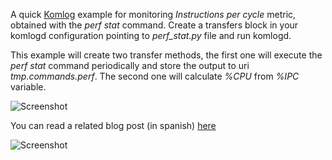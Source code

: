 A quick [Komlog](https://www.komlog.io) example for monitoring *Instructions per cycle*
metric, obtained with the *perf stat* command. Create a transfers block in your komlogd
configuration pointing to *perf_stat.py* file and run komlogd.

This example will create two transfer methods, the first one will execute the *perf stat* command periodically
and store the output to uri *tmp.commands.perf*. The second one will calculate *%CPU* from *%IPC* variable.

![Screenshot](https://cloud.githubusercontent.com/assets/2930882/26283443/046564be-3e29-11e7-86ca-ea1132932f00.png)

You can read a related blog post (in spanish) [here](https://medium.com/p/ae43241b6e5b)

![Screenshot](https://cloud.githubusercontent.com/assets/2930882/26277717/d32bdafe-3d8d-11e7-9c77-23713c154495.png)
